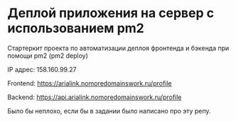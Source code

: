 # Деплой приложения на сервер с использованием pm2

Стартеркит проекта по автоматизации деплоя фронтенда и бэкенда при помощи pm2 (pm2 deploy)

IP адрес: 158.160.99.27

Frontend: https://arialink.nomoredomainswork.ru/profile

Backend: https://api.arialink.nomoredomainswork.ru/profile


Было бы неплохо, если бы в задании было написано про эту репу.
